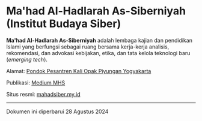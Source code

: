 # Ma'had Al-Hadlarah As-Siberniyah (Institut Budaya Siber)

**Ma'had Al-Hadlarah As-Siberniyah** adalah lembaga kajian dan pendidikan Islami yang berfungsi sebagai ruang bersama kerja-kerja analisis, rekomendasi, dan advokasi kebijakan, etika, dan tata kelola teknologi baru (_emerging tech_).

Alamat: [Pondok Pesantren Kali Opak Piyungan Yogyakarta](https://maps.app.goo.gl/h9FK69uaM7BX7JWa9)

Publikasi: [Medium MHS](https://medium.com/mahad-al-hadlarah-as-siberniyah)

Situs resmi: [mahadsiber.my.id](https://mahadsiber.my.id)

---

Dokumen ini diperbarui 28 Agustus 2024
